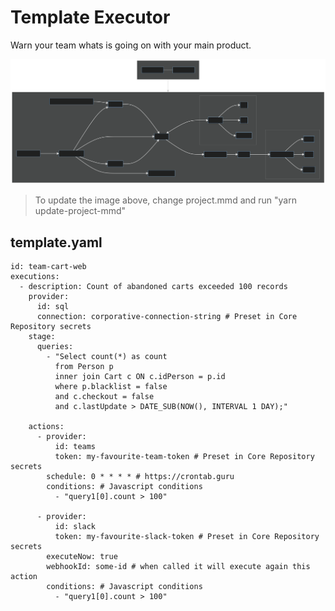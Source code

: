# Template Executor

Warn your team whats is going on with your main product.

![Project MMD](https://github.com/ViniciusAudibert/template-executor/blob/main/.github/project.svg?raw=true)

> To update the image above, change project.mmd and run "yarn update-project-mmd"

## template.yaml

```
id: team-cart-web
executions:
  - description: Count of abandoned carts exceeded 100 records
    provider:
      id: sql
      connection: corporative-connection-string # Preset in Core Repository secrets
    stage:
      queries:
        - "Select count(*) as count
          from Person p
          inner join Cart c ON c.idPerson = p.id
          where p.blacklist = false
          and c.checkout = false
          and c.lastUpdate > DATE_SUB(NOW(), INTERVAL 1 DAY);"

    actions:
      - provider:
          id: teams
          token: my-favourite-team-token # Preset in Core Repository secrets
        schedule: 0 * * * * # https://crontab.guru
        conditions: # Javascript conditions
          - "query1[0].count > 100"

      - provider:
          id: slack
          token: my-favourite-slack-token # Preset in Core Repository secrets
        executeNow: true
        webhookId: some-id # when called it will execute again this action
        conditions: # Javascript conditions
          - "query1[0].count > 100"

```

